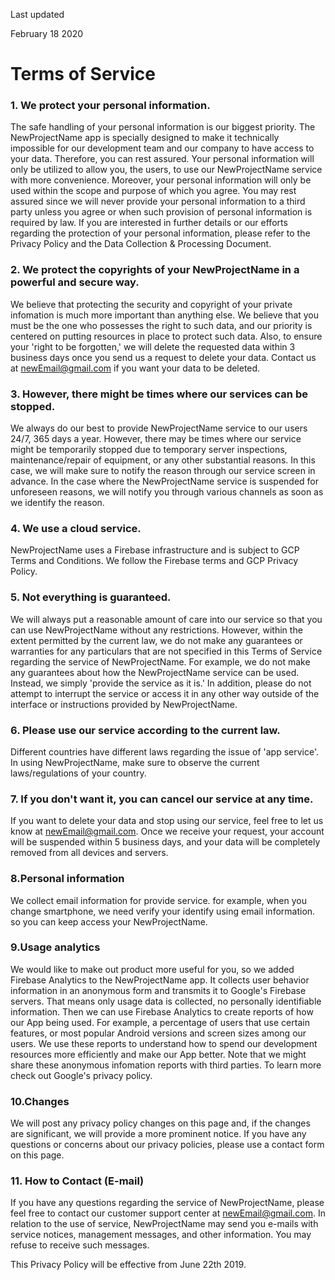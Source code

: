 Last updated

February 18 2020

Terms of Service
================

### 1\. We protect your personal information.

The safe handling of your personal information is our biggest priority. The NewProjectName app is specially designed to make it technically impossible for our development team and our company to have access to your data. Therefore, you can rest assured. Your personal information will only be utilized to allow you, the users, to use our NewProjectName service with more convenience. Moreover, your personal information will only be used within the scope and purpose of which you agree. You may rest assured since we will never provide your personal information to a third party unless you agree or when such provision of personal information is required by law. If you are interested in further details or our efforts regarding the protection of your personal information, please refer to the Privacy Policy and the Data Collection & Processing Document.

### 2\. We protect the copyrights of your NewProjectName in a powerful and secure way.

We believe that protecting the security and copyright of your private infomation is much more important than anything else. We believe that you must be the one who possesses the right to such data, and our priority is centered on putting resources in place to protect such data. Also, to ensure your 'right to be forgotten,' we will delete the requested data within 3 business days once you send us a request to delete your data. Contact us at newEmail@gmail.com if you want your data to be deleted.

### 3\. However, there might be times where our services can be stopped.

We always do our best to provide NewProjectName service to our users 24/7, 365 days a year. However, there may be times where our service might be temporarily stopped due to temporary server inspections, maintenance/repair of equipment, or any other substantial reasons. In this case, we will make sure to notify the reason through our service screen in advance. In the case where the NewProjectName service is suspended for unforeseen reasons, we will notify you through various channels as soon as we identify the reason.

### 4\. We use a cloud service.

NewProjectName uses a Firebase infrastructure and is subject to GCP Terms and Conditions. We follow the Firebase terms and GCP Privacy Policy.

### 5\. Not everything is guaranteed.

We will always put a reasonable amount of care into our service so that you can use NewProjectName without any restrictions. However, within the extent permitted by the current law, we do not make any guarantees or warranties for any particulars that are not specified in this Terms of Service regarding the service of NewProjectName. For example, we do not make any guarantees about how the NewProjectName service can be used. Instead, we simply 'provide the service as it is.' In addition, please do not attempt to interrupt the service or access it in any other way outside of the interface or instructions provided by NewProjectName.

### 6\. Please use our service according to the current law.

Different countries have different laws regarding the issue of 'app service'. In using NewProjectName, make sure to observe the current laws/regulations of your country.

### 7\. If you don't want it, you can cancel our service at any time.

If you want to delete your data and stop using our service, feel free to let us know at newEmail@gmail.com. Once we receive your request, your account will be suspended within 5 business days, and your data will be completely removed from all devices and servers.

### 8.Personal information

We collect email information for provide service. for example, when you change smartphone, we need verify your identify using email information. so you can keep access your NewProjectName.

### 9.Usage analytics

We would like to make out product more useful for you, so we added Firebase Analytics to the NewProjectName app. It collects user behavior information in an anonymous form and transmits it to Google's Firebase servers. That means only usage data is collected, no personally identifiable information. Then we can use Firebase Analytics to create reports of how our App being used. For example, a percentage of users that use certain features, or most popular Android versions and screen sizes among our users. We use these reports to understand how to spend our development resources more efficiently and make our App better. Note that we might share these anonymous infomation reports with third parties. To learn more check out Google's privacy policy.

### 10.Changes

We will post any privacy policy changes on this page and, if the changes are significant, we will provide a more prominent notice. If you have any questions or concerns about our privacy policies, please use a contact form on this page.

### 11\. How to Contact (E-mail)

If you have any questions regarding the service of NewProjectName, please feel free to contact our customer support center at newEmail@gmail.com. In relation to the use of service, NewProjectName may send you e-mails with service notices, management messages, and other information. You may refuse to receive such messages.

This Privacy Policy will be effective from June 22th 2019.